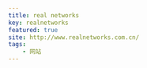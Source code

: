 ```yaml
---
title: real networks
key: realnetworks
featured: true
site: http://www.realnetworks.com.cn/
tags: 
    - 网站
---
```

